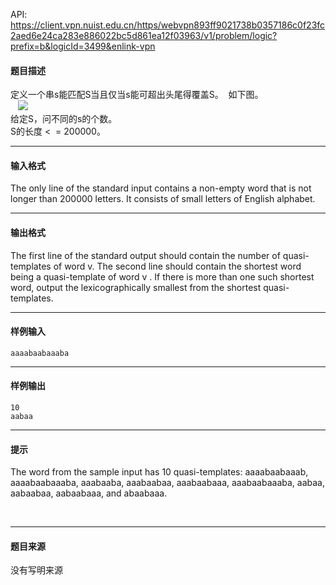 API: https://client.vpn.nuist.edu.cn/https/webvpn893ff9021738b0357186c0f23fc2aed6e24ca283e886022bc5d861ea12f03963/v1/problem/logic?prefix=b&logicId=3499&enlink-vpn

#### 题目描述

定义一个串s能匹配S当且仅当s能可超出头尾得覆盖S。  如下图。  
   ![](../file/3499_0.jpg)  
给定S，问不同的s的个数。  
S的长度 <  = 200000。

---

#### 输入格式

The only line of the standard input contains a non-empty word that is not longer than 200000 letters. It consists of small letters of English alphabet.

---

#### 输出格式

The first line of the standard output should contain the number of quasi-templates of word v. The second line should contain the shortest word being a quasi-template of word v . If there is more than one such shortest word, output the lexicographically smallest from the shortest quasi-templates.

---

#### 样例输入
```
aaaabaabaaaba

```

---

#### 样例输出
```
10
aabaa
```

---

#### 提示

  
The word from the sample input has 10 quasi-templates: aaaabaabaaab, aaaabaabaaaba, aaabaaba, aaabaabaa, aaabaabaaa, aaabaabaaaba, aabaa, aabaabaa, aabaabaaa, and abaabaaa.

   

---

#### 题目来源

没有写明来源